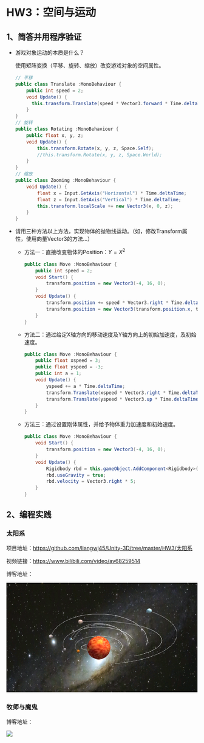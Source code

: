 # HW3：空间与运动

## 1、简答并用程序验证

- 游戏对象运动的本质是什么？

  使用矩阵变换（平移、旋转、缩放）改变游戏对象的空间属性。

  ```c#
  // 平移
  public class Translate :MonoBehaviour {
      public int speed = 2;
      void Update() {
  		this.transform.Translate(speed * Vector3.forward * Time.deltaTime);
      }
  }
  // 旋转
  public class Rotating :MonoBehaviour {
      public float x, y, z;
      void Update() {
          this.transform.Rotate(x, y, z, Space.Self);
          //this.transform.Rotate(x, y, z, Space.World);
      }
  }
  // 缩放
  public class Zooming :MonoBehaviour {
      void Update() {
          float x = Input.GetAxis("Horizontal") * Time.deltaTime;           
          float z = Input.GetAxis("Vertical") * Time.deltaTime;
          this.transform.localScale += new Vector3(x, 0, z);
      }
  }
  ```

- 请用三种方法以上方法，实现物体的抛物线运动。（如，修改Transform属性，使用向量Vector3的方法…）

  - 方法一：直接改变物体的Position：$Y= X^2$

    ```c#
    public class Move :MonoBehaviour {
        public int speed = 2;
        void Start() {
            transform.position = new Vector3(-4, 16, 0);
        }
        void Update() {
            transform.position += speed * Vector3.right * Time.deltaTime;
            transform.position = new Vector3(transform.position.x, transform.position.x * transform.position.x, 0);
        }
    }
    ```

  - 方法二：通过给定X轴方向的移动速度及Y轴方向上的初始加速度，及初始速度。

    ```c#
    public class Move :MonoBehaviour {
        public float xspeed = 3;
        public float yspeed = -3;
        public int a = 1;
        void Update() {
            yspeed += a * Time.deltaTime;
            transform.Translate(xspeed * Vector3.right * Time.deltaTime);
            transform.Translate(yspeed * Vector3.up * Time.deltaTime);
        }
    }
    ```

  - 方法三：通过设置刚体属性，并给予物体重力加速度和初始速度。

    ```c#
    public class Move :MonoBehaviour {
        void Start() {
            transform.position = new Vector3(-4, 16, 0);
        }
        void Update() {
            Rigidbody rbd = this.gameObject.AddComponent<Rigidbody>();
            rbd.useGravity = true;
            rbd.velocity = Vector3.right * 5;
        }
    }
    ```


## 2、编程实践

### 太阳系

项目地址：<https://github.com/liangwj45/Unity-3D/tree/master/HW3/太阳系>

视频链接：<https://www.bilibili.com/video/av68259514>

博客地址：

![](./太阳系/img/solar.png)

### 牧师与魔鬼

博客地址：

![](./牧师与魔鬼/img/devil.png)



